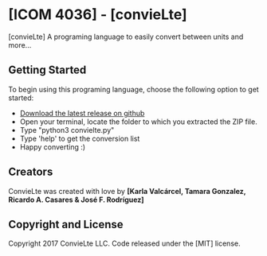 # [ICOM 4036] - [convieLte]

[convieLte] A programing language to easily convert between units and more... 

## Getting Started

To begin using this programing language, choose the following option to get started:
* [Download the latest release on github](https://github.com/chiscojfr/convielte/tree/master/convieLte)
* Open your terminal, locate the folder to which you extracted the ZIP file.
* Type "python3 convielte.py"
* Type 'help' to get the conversion list
* Happy converting :)

## Creators

ConvieLte was created with love by **[Karla Valcárcel, Tamara Gonzalez, Ricardo A. Casares & José F. Rodríguez]**



## Copyright and License

Copyright 2017 ConvieLte LLC. Code released under the [MIT] license.

